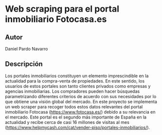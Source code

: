 # Web scraping para el portal inmobiliario Fotocasa.es

## Autor
Daniel Pardo Navarro

## Descripción  
Los portales inmobiliarios constituyen un elemento imprescindible en la actualidad para la compra-venta de propiedades. En este sentido, los usuarios de estos portales son tanto clientes privados como empresas y agencias inmobiliarias. Los compradores pueden hacer búsquedas parametrizando diferentes criterios de acuerdo con sus necesidades por lo que obtiene una visión global del mercado. En este proyecto se implementa un web scraper para recoger todos estos datos relevantes del portal inmobiliario Fotocasa (https://www.fotocasa.es/) debido a su relevancia en el mercado. Este portal es el segundo más importante de España en la actualidad y recibe cerca de casi 16 millones de visitas al mes (https://www.helpmycash.com/cat/vender-piso/portales-inmobiliarios/).

